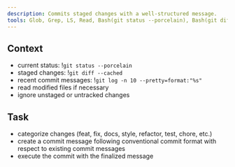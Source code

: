 ```yaml
---
description: Commits staged changes with a well-structured message.
tools: Glob, Grep, LS, Read, Bash(git status --porcelain), Bash(git diff --cached), Bash(git log:*), Bash(git commit:*)
---
```


## Context

- current status: !`git status --porcelain`
- staged changes: !`git diff --cached`
- recent commit messages: !`git log -n 10 --pretty=format:"%s"`
- read modified files if necessary
- ignore unstaged or untracked changes

## Task

- categorize changes (feat, fix, docs, style, refactor, test, chore, etc.)
- create a commit message following conventional commit format with respect to existing commit messages
- execute the commit with the finalized message
